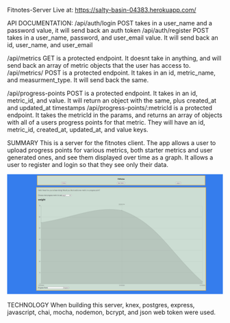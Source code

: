 Fitnotes-Server
Live at: https://salty-basin-04383.herokuapp.com/

API DOCUMENTATION:
/api/auth/login POST takes in a user_name and a password value, it will send back an auth token
/api/auth/register POST takes in a user_name, password, and user_email value. It will send back an id, user_name, and user_email

/api/metrics GET is a protected endpoint. It doesnt take in anything, and will send back an array of metric objects that the user has access to.
/api/metrics/ POST is a protected endpoint. It takes in an id, metric_name, and measurment_type. It will send back the same.

/api/progress-points POST is a protected endpoint. It takes in an id, metric_id, and value. It will return an object with the same, plus created_at and updated_at timestamps
/api/progress-points/:metricId is a protected endpoint. It takes the metricId in the params, and returns an array of objects with all of a users progress points for that metric. They will have an id, metric_id, created_at, updated_at, and value keys.

SUMMARY
This is a server for the fitnotes client. The app allows a user to upload progress points for various metrics, both starter metrics and user generated ones, and see them displayed over time as a graph. It allows a user to register and login so that they see only their data.

![Fitnotes-Home](/images/Fitnotes-Home.PNG)

TECHNOLOGY
When building this server, knex, postgres, express, javascript, chai, mocha, nodemon, bcrypt, and json web token were used.
